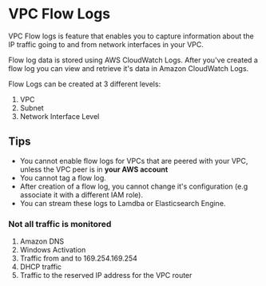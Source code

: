 # VPC Flow Logs

VPC Flow logs is feature that enables you to capture information about the IP traffic going to and from network interfaces in your VPC.

Flow log data is stored using AWS CloudWatch Logs. After you've created a flow log you can view and retrieve it's data in Amazon CloudWatch Logs.


Flow Logs can be created at 3 different levels:
1. VPC
2. Subnet
3. Network Interface Level

## Tips

- You cannot enable flow logs for VPCs that are peered with your VPC, unless the VPC peer is in **your AWS account**
- You cannot tag a flow log.
- After creation of a flow log, you cannot change it's configuration (e.g associate it with a different IAM role).
- You can stream these logs to Lamdba or Elasticsearch Engine.

### Not all traffic is monitored
1. Amazon DNS
2. Windows Activation
3. Traffic from and to 169.254.169.254
4. DHCP traffic
5. Traffic to the reserved IP address for the VPC router
